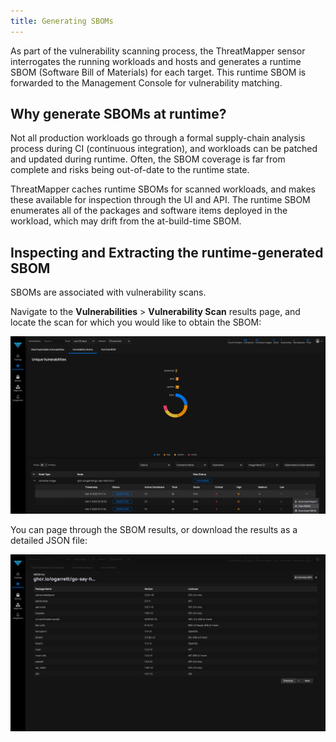 ```yaml
---
title: Generating SBOMs
---
```


As part of the vulnerability scanning process, the ThreatMapper sensor interrogates the running workloads and hosts and generates a runtime SBOM (Software Bill of Materials) for each target.  This runtime SBOM is forwarded to the Management Console for vulnerability matching.

## Why generate SBOMs at runtime?

Not all production workloads go through a formal supply-chain analysis process during CI (continuous integration), and workloads can be patched and updated during runtime.  Often, the SBOM coverage is far from complete and risks being out-of-date to the runtime state.

ThreatMapper caches runtime SBOMs for scanned workloads, and makes these available for inspection through the UI and API. The runtime SBOM enumerates all of the packages and software items deployed in the workload, which may drift from the at-build-time SBOM.

## Inspecting and Extracting the runtime-generated SBOM

SBOMs are associated with vulnerability scans.

Navigate to the **Vulnerabilities** > **Vulnerability Scan** results page, and locate the scan for which you would like to obtain the SBOM:

![Vulnerability Scan results](../img/sbom-1.jpg)

You can page through the SBOM results, or download the results as a detailed JSON file:

![Software Bill of Materials](../img/sbom-2.jpg)
